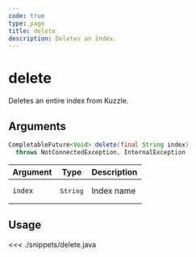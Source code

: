 ```yaml
---
code: true
type: page
title: delete
description: Deletes an index.
---
```


# delete

Deletes an entire index from Kuzzle.

## Arguments

```java
CompletableFuture<Void> delete(final String index)
  throws NotConnectedException, InternalException
```

| Argument | Type              | Description |
|----------|-------------------|-------------|
| `index`  | <pre>String</pre> | Index name  |

## Usage

<<< ./snippets/delete.java
